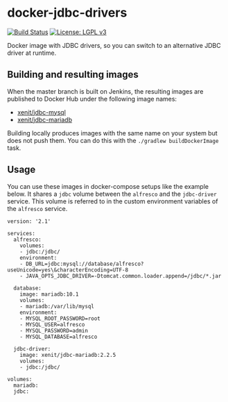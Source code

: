 # docker-jdbc-drivers

[![Build Status](https://jenkins-2.xenit.eu/buildStatus/icon?job=Xenit+Github%2Fdocker-jdbc-drivers%2Fmaster)](https://jenkins-2.xenit.eu/job/Xenit%20Github/job/docker-jdbc-drivers/job/master/)
[![License: LGPL v3](https://img.shields.io/badge/License-LGPL%20v3-blue.svg)](https://www.gnu.org/licenses/lgpl-3.0)

Docker image with JDBC drivers, so you can switch to an alternative JDBC driver at runtime.

## Building and resulting images

When the master branch is built on Jenkins, 
the resulting images are published to Docker Hub under the following image names:  
* [xenit/jdbc-mysql](https://hub.docker.com/r/xenit/jdbc-mysql)  
* [xenit/jdbc-mariadb](https://hub.docker.com/r/xenit/jdbc-mariadb)    

Building locally produces images with the same name on your system but does not push them. 
You can do this with the `./gradlew buildDockerImage` task.

## Usage 

You can use these images in docker-compose setups like the example below. 
It shares a `jdbc` volume between the `alfresco` and the `jdbc-driver` service. 
This volume is referred to in the custom environment variables of the `alfresco` service.  

```
version: '2.1'

services:
  alfresco:
    volumes:
    - jdbc:/jdbc/
    environment:
    - DB_URL=jdbc:mysql://database/alfresco?useUnicode=yes\&characterEncoding=UTF-8
    - JAVA_OPTS_JDBC_DRIVER=-Dtomcat.common.loader.append=/jdbc/*.jar

  database:
    image: mariadb:10.1
    volumes:
    - mariadb:/var/lib/mysql
    environment:
    - MYSQL_ROOT_PASSWORD=root
    - MYSQL_USER=alfresco
    - MYSQL_PASSWORD=admin
    - MYSQL_DATABASE=alfresco

  jdbc-driver:
    image: xenit/jdbc-mariadb:2.2.5
    volumes:
    - jdbc:/jdbc/

volumes:
  mariadb:
  jdbc:
```




